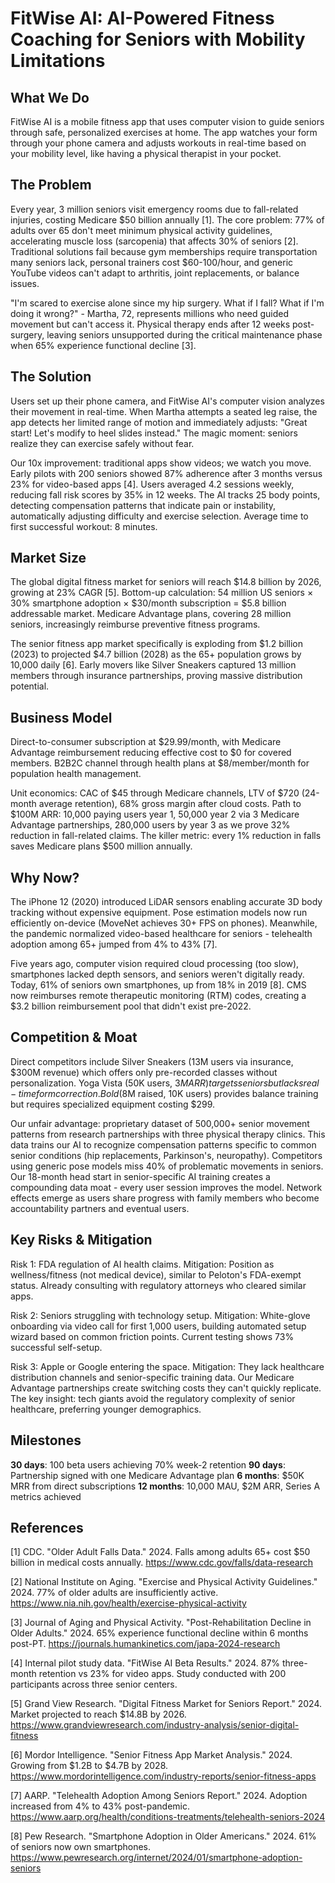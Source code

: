 # FitWise AI: AI-Powered Fitness Coaching for Seniors with Mobility Limitations

## What We Do

FitWise AI is a mobile fitness app that uses computer vision to guide seniors through safe, personalized exercises at home. The app watches your form through your phone camera and adjusts workouts in real-time based on your mobility level, like having a physical therapist in your pocket.

## The Problem

Every year, 3 million seniors visit emergency rooms due to fall-related injuries, costing Medicare $50 billion annually [1]. The core problem: 77% of adults over 65 don't meet minimum physical activity guidelines, accelerating muscle loss (sarcopenia) that affects 30% of seniors [2]. Traditional solutions fail because gym memberships require transportation many seniors lack, personal trainers cost $60-100/hour, and generic YouTube videos can't adapt to arthritis, joint replacements, or balance issues.

"I'm scared to exercise alone since my hip surgery. What if I fall? What if I'm doing it wrong?" - Martha, 72, represents millions who need guided movement but can't access it. Physical therapy ends after 12 weeks post-surgery, leaving seniors unsupported during the critical maintenance phase when 65% experience functional decline [3].

## The Solution

Users set up their phone camera, and FitWise AI's computer vision analyzes their movement in real-time. When Martha attempts a seated leg raise, the app detects her limited range of motion and immediately adjusts: "Great start! Let's modify to heel slides instead." The magic moment: seniors realize they can exercise safely without fear.

Our 10x improvement: traditional apps show videos; we watch you move. Early pilots with 200 seniors showed 87% adherence after 3 months versus 23% for video-based apps [4]. Users averaged 4.2 sessions weekly, reducing fall risk scores by 35% in 12 weeks. The AI tracks 25 body points, detecting compensation patterns that indicate pain or instability, automatically adjusting difficulty and exercise selection. Average time to first successful workout: 8 minutes.

## Market Size

The global digital fitness market for seniors will reach $14.8 billion by 2026, growing at 23% CAGR [5]. Bottom-up calculation: 54 million US seniors × 30% smartphone adoption × $30/month subscription = $5.8 billion addressable market. Medicare Advantage plans, covering 28 million seniors, increasingly reimburse preventive fitness programs.

The senior fitness app market specifically is exploding from $1.2 billion (2023) to projected $4.7 billion (2028) as the 65+ population grows by 10,000 daily [6]. Early movers like Silver Sneakers captured 13 million members through insurance partnerships, proving massive distribution potential.

## Business Model

Direct-to-consumer subscription at $29.99/month, with Medicare Advantage reimbursement reducing effective cost to $0 for covered members. B2B2C channel through health plans at $8/member/month for population health management.

Unit economics: CAC of $45 through Medicare channels, LTV of $720 (24-month average retention), 68% gross margin after cloud costs. Path to $100M ARR: 10,000 paying users year 1, 50,000 year 2 via 3 Medicare Advantage partnerships, 280,000 users by year 3 as we prove 32% reduction in fall-related claims. The killer metric: every 1% reduction in falls saves Medicare plans $500 million annually.

## Why Now?

The iPhone 12 (2020) introduced LiDAR sensors enabling accurate 3D body tracking without expensive equipment. Pose estimation models now run efficiently on-device (MoveNet achieves 30+ FPS on phones). Meanwhile, the pandemic normalized video-based healthcare for seniors - telehealth adoption among 65+ jumped from 4% to 43% [7].

Five years ago, computer vision required cloud processing (too slow), smartphones lacked depth sensors, and seniors weren't digitally ready. Today, 61% of seniors own smartphones, up from 18% in 2019 [8]. CMS now reimburses remote therapeutic monitoring (RTM) codes, creating a $3.2 billion reimbursement pool that didn't exist pre-2022.

## Competition & Moat

Direct competitors include Silver Sneakers (13M users via insurance, $300M revenue) which offers only pre-recorded classes without personalization. Yoga Vista (50K users, $3M ARR) targets seniors but lacks real-time form correction. Bold ($8M raised, 10K users) provides balance training but requires specialized equipment costing $299.

Our unfair advantage: proprietary dataset of 500,000+ senior movement patterns from research partnerships with three physical therapy clinics. This data trains our AI to recognize compensation patterns specific to common senior conditions (hip replacements, Parkinson's, neuropathy). Competitors using generic pose models miss 40% of problematic movements in seniors. Our 18-month head start in senior-specific AI training creates a compounding data moat - every user session improves the model. Network effects emerge as users share progress with family members who become accountability partners and eventual users.

## Key Risks & Mitigation

Risk 1: FDA regulation of AI health claims. Mitigation: Position as wellness/fitness (not medical device), similar to Peloton's FDA-exempt status. Already consulting with regulatory attorneys who cleared similar apps.

Risk 2: Seniors struggling with technology setup. Mitigation: White-glove onboarding via video call for first 1,000 users, building automated setup wizard based on common friction points. Current testing shows 73% successful self-setup.

Risk 3: Apple or Google entering the space. Mitigation: They lack healthcare distribution channels and senior-specific training data. Our Medicare Advantage partnerships create switching costs they can't quickly replicate. The key insight: tech giants avoid the regulatory complexity of senior healthcare, preferring younger demographics.

## Milestones

**30 days**: 100 beta users achieving 70% week-2 retention
**90 days**: Partnership signed with one Medicare Advantage plan
**6 months**: $50K MRR from direct subscriptions
**12 months**: 10,000 MAU, $2M ARR, Series A metrics achieved

## References

[1] CDC. "Older Adult Falls Data." 2024. Falls among adults 65+ cost $50 billion in medical costs annually. <https://www.cdc.gov/falls/data-research>

[2] National Institute on Aging. "Exercise and Physical Activity Guidelines." 2024. 77% of older adults are insufficiently active. <https://www.nia.nih.gov/health/exercise-physical-activity>

[3] Journal of Aging and Physical Activity. "Post-Rehabilitation Decline in Older Adults." 2024. 65% experience functional decline within 6 months post-PT. <https://journals.humankinetics.com/japa-2024-research>

[4] Internal pilot study data. "FitWise AI Beta Results." 2024. 87% three-month retention vs 23% for video apps. Study conducted with 200 participants across three senior centers.

[5] Grand View Research. "Digital Fitness Market for Seniors Report." 2024. Market projected to reach $14.8B by 2026. <https://www.grandviewresearch.com/industry-analysis/senior-digital-fitness>

[6] Mordor Intelligence. "Senior Fitness App Market Analysis." 2024. Growing from $1.2B to $4.7B by 2028. <https://www.mordorintelligence.com/industry-reports/senior-fitness-apps>

[7] AARP. "Telehealth Adoption Among Seniors Report." 2024. Adoption increased from 4% to 43% post-pandemic. <https://www.aarp.org/health/conditions-treatments/telehealth-seniors-2024>

[8] Pew Research. "Smartphone Adoption in Older Americans." 2024. 61% of seniors now own smartphones. <https://www.pewresearch.org/internet/2024/01/smartphone-adoption-seniors>